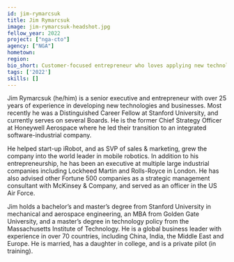 ```yaml
---
id: jim-rymarcsuk
title: Jim Rymarcsuk
image: jim-rymarcsuk-headshot.jpg
fellow_year: 2022
project: ["nga-cto"]
agency: ["NGA"]
hometown: 
region: 
bio_short: Customer-focused entrepreneur who loves applying new technologies to meet people's needs.
tags: ['2022']
skills: []
---
```


Jim Rymarcsuk (he/him) is a senior executive and entrepreneur with over 25 years of experience in developing new technologies and businesses. Most recently he was a Distinguished Career Fellow at Stanford University, and currently serves on several Boards.  He is the former Chief Strategy Officer at Honeywell Aerospace where he led their transition to an integrated software-industrial company.  

He helped start-up iRobot, and as SVP of sales & marketing, grew the company into the world leader in mobile robotics.  In addition to his entrepreneurship, he has been an executive at multiple large industrial companies including Lockheed Martin and Rolls-Royce in London. He has also advised other Fortune 500 companies as a strategic management consultant with McKinsey & Company, and served as an officer in the US Air Force.

Jim holds a bachelor’s and master’s degree from Stanford University in mechanical and aerospace engineering, an MBA from Golden Gate University, and a master’s degree in technology policy from the Massachusetts Institute of Technology. He is a global business leader with experience in over 70 countries, including China, India, the Middle East and Europe. He is married, has a daughter in college, and is a private pilot (in training).